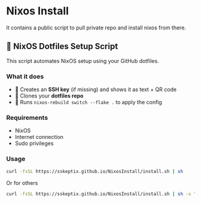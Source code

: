 # Nixos Install
It contains a public script to pull private repo and install nixos from there.

## 🧩 NixOS Dotfiles Setup Script

This script automates NixOS setup using your GitHub dotfiles.

### What it does
- 🔐 Creates an **SSH key** (if missing) and shows it as text + QR code
- 🧰 Clones your **dotfiles repo**
- 🧱 Runs `nixos-rebuild switch --flake .` to apply the config  

### Requirements
- NixOS  
- Internet connection  
- Sudo privileges  

### Usage
```bash
curl -fsSL https://sskeptix.github.io/NixosInstall/install.sh | sh
```
Or for others
```bash
curl -fsSL https://sskeptix.github.io/NixosInstall/install.sh | sh -s "git@github.com:other/repo.git" "/custom/path"

```
